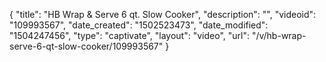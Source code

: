 {
    "title": "HB Wrap &amp; Serve 6 qt. Slow Cooker",
    "description": "",
    "videoid": "109993567",
    "date_created": "1502523473",
    "date_modified": "1504247456",
    "type": "captivate",
    "layout": "video",
    "url": "\/v\/hb-wrap-serve-6-qt-slow-cooker\/109993567"
}